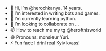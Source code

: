 - 👋 Hi, I’m @herochkanya, 14 years.
- 👀 I’m interested in writing bots and games.
- 🌱 I’m currently learning python.
- 💞️ I’m looking to collaborate on ...
- 📫 How to reach me my tg @herofthisworld
- 😄 Pronouns: monsieur Yuri.
- ⚡ Fun fact: I drinl real Kyiv kvass!

<!---
herochkanya/herochkanya is a ✨ special ✨ repository because its `README.md` (this file) appears on your GitHub profile.
You can click the Preview link to take a look at your changes.
--->
